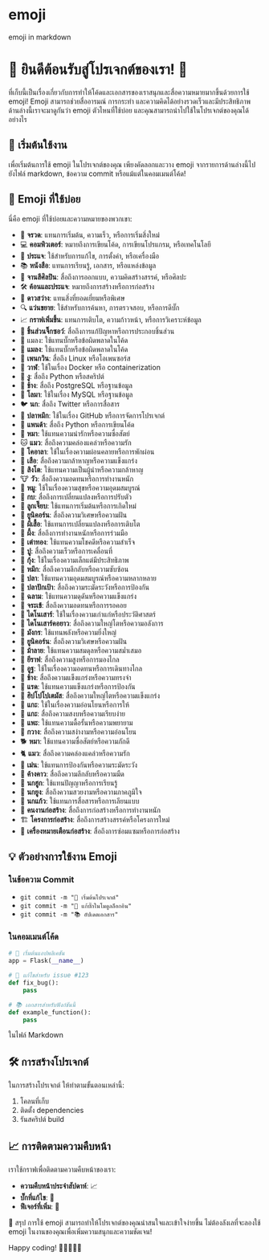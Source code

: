 # emoji
emoji in markdown


# 🎉 ยินดีต้อนรับสู่โปรเจกต์ของเรา! 🎉

ที่เก็บนี้เป็นเรื่องเกี่ยวกับการทำให้โค้ดและเอกสารของเราสนุกและสื่อความหมายมากขึ้นด้วยการใช้ emoji! Emoji สามารถช่วยสื่ออารมณ์ การกระทำ และความคิดได้อย่างรวดเร็วและมีประสิทธิภาพ ด้านล่างนี้เราจะมาดูกันว่า emoji ตัวไหนที่ใช้บ่อย และคุณสามารถนำไปใช้ในโปรเจกต์ของคุณได้อย่างไร

## 🚀 เริ่มต้นใช้งาน

เพื่อเริ่มต้นการใช้ emoji ในโปรเจกต์ของคุณ เพียงคัดลอกและวาง emoji จากรายการด้านล่างนี้ไปยังไฟล์ markdown, ข้อความ commit หรือแม้แต่ในคอมเมนต์โค้ด!

## 🎨 Emoji ที่ใช้บ่อย

นี่คือ emoji ที่ใช้บ่อยและความหมายของพวกเขา:

- 🚀 **จรวด**: แทนการเริ่มต้น, ความเร็ว, หรือการเริ่มสิ่งใหม่
- 💻 **คอมพิวเตอร์**: หมายถึงการเขียนโค้ด, การเขียนโปรแกรม, หรือเทคโนโลยี
- 🔧 **ประแจ**: ใช้สำหรับการแก้ไข, การตั้งค่า, หรือเครื่องมือ
- 📚 **หนังสือ**: แทนการเรียนรู้, เอกสาร, หรือแหล่งข้อมูล
- 🎨 **จานสีศิลปิน**: สื่อถึงการออกแบบ, ความคิดสร้างสรรค์, หรือศิลปะ
- 🛠️ **ค้อนและประแจ**: หมายถึงการสร้างหรือการก่อสร้าง
- 🌟 **ดาวสว่าง**: แทนสิ่งที่ยอดเยี่ยมหรือพิเศษ
- 🔍 **แว่นขยาย**: ใช้สำหรับการค้นหา, การตรวจสอบ, หรือการดีบั๊ก
- 📈 **กราฟเพิ่มขึ้น**: แทนการเติบโต, ความก้าวหน้า, หรือการวิเคราะห์ข้อมูล
- 🧩 **ชิ้นส่วนจิ๊กซอว์**: สื่อถึงการแก้ปัญหาหรือการประกอบชิ้นส่วน
- 🐛 แมลง: ใช้แทนบั๊กหรือข้อผิดพลาดในโค้ด
- 🐛 **แมลง**: ใช้แทนบั๊กหรือข้อผิดพลาดในโค้ด
- 🐧 **เพนกวิน**: สื่อถึง Linux หรือโอเพนซอร์ส
- 🐳 **วาฬ**: ใช้ในเรื่อง Docker หรือ containerization
- 🐍 **งู**: สื่อถึง Python หรือสคริปต์
- 🐘 **ช้าง**: สื่อถึง PostgreSQL หรือฐานข้อมูล
- 🐬 **โลมา**: ใช้ในเรื่อง MySQL หรือฐานข้อมูล
- 🐦 **นก**: สื่อถึง Twitter หรือการสื่อสาร
- 🐙 **ปลาหมึก**: ใช้ในเรื่อง GitHub หรือการจัดการโปรเจกต์
- 🐼 **แพนด้า**: สื่อถึง Python หรือการเขียนโค้ด
- 🐶 **หมา**: ใช้แทนความน่ารักหรือความซื่อสัตย์
- 🐱 **แมว**: สื่อถึงความคล่องแคล่วหรือความรัก
- 🐨 **โคอาลา**: ใช้ในเรื่องความผ่อนคลายหรือการพักผ่อน
- 🐯 **เสือ**: สื่อถึงความกล้าหาญหรือความแข็งแกร่ง
- 🦁 **สิงโต**: ใช้แทนความเป็นผู้นำหรือความกล้าหาญ
- 🐮 **วัว**: สื่อถึงความอดทนหรือการทำงานหนัก
- 🐷 **หมู**: ใช้ในเรื่องความสุขหรือความอุดมสมบูรณ์
- 🐸 **กบ**: สื่อถึงการเปลี่ยนแปลงหรือการปรับตัว
- 🐥 **ลูกเจี๊ยบ**: ใช้แทนการเริ่มต้นหรือการเกิดใหม่
- 🦄 **ยูนิคอร์น**: สื่อถึงความวิเศษหรือความฝัน
- 🦋 **ผีเสื้อ**: ใช้แทนการเปลี่ยนแปลงหรือการเติบโต
- 🐝 **ผึ้ง**: สื่อถึงการทำงานหนักหรือการร่วมมือ
- 🐞 **เต่าทอง**: ใช้แทนความโชคดีหรือความสำเร็จ
- 🦀 **ปู**: สื่อถึงความเร็วหรือการเคลื่อนที่
- 🦐 **กุ้ง**: ใช้ในเรื่องความเล็กแต่มีประสิทธิภาพ
- 🦑 **หมึก**: สื่อถึงความลึกลับหรือความซับซ้อน
- 🐠 **ปลา**: ใช้แทนความอุดมสมบูรณ์หรือความหลากหลาย
- 🐡 **ปลาปักเป้า**: สื่อถึงความระมัดระวังหรือการป้องกัน
- 🦈 **ฉลาม**: ใช้แทนความดุดันหรือความแข็งแกร่ง
- 🐊 **จระเข้**: สื่อถึงความอดทนหรือการรอคอย
- 🦖 **ไดโนเสาร์**: ใช้ในเรื่องความเก่าแก่หรือประวัติศาสตร์
- 🦕 **ไดโนเสาร์คอยาว**: สื่อถึงความใหญ่โตหรือความอลังการ
- 🐉 **มังกร**: ใช้แทนพลังหรือความยิ่งใหญ่
- 🦄 **ยูนิคอร์น**: สื่อถึงความวิเศษหรือความฝัน
- 🦓 **ม้าลาย**: ใช้แทนความสมดุลหรือความสม่ำเสมอ
- 🦒 **ยีราฟ**: สื่อถึงความสูงหรือการมองไกล
- 🐪 **อูฐ**: ใช้ในเรื่องความอดทนหรือการเดินทางไกล
- 🐘 **ช้าง**: สื่อถึงความแข็งแกร่งหรือความทรงจำ
- 🦏 **แรด**: ใช้แทนความแข็งแกร่งหรือการป้องกัน
- 🦛 **ฮิปโปโปเตมัส**: สื่อถึงความใหญ่โตหรือความแข็งแกร่ง
- 🐏 **แกะ**: ใช้ในเรื่องความอ่อนโยนหรือการให้
- 🐑 **แกะ**: สื่อถึงความสงบหรือความเรียบง่าย
- 🐐 **แพะ**: ใช้แทนความดื้อรั้นหรือความพยายาม
- 🦌 **กวาง**: สื่อถึงความสง่างามหรือความอ่อนโยน
- 🐕 **หมา**: ใช้แทนความซื่อสัตย์หรือความภักดี
- 🐈 **แมว**: สื่อถึงความคล่องแคล่วหรือความรัก
- 🦔 **เม่น**: ใช้แทนการป้องกันหรือความระมัดระวัง
- 🦇 **ค้างคาว**: สื่อถึงความลึกลับหรือความมืด
- 🦉 **นกฮูก**: ใช้แทนปัญญาหรือการเรียนรู้
- 🦚 **นกยูง**: สื่อถึงความสวยงามหรือความภาคภูมิใจ
- 🦜 **นกแก้ว**: ใช้แทนการสื่อสารหรือการเลียนแบบ
- 👷 **คนงานก่อสร้าง**: สื่อถึงการก่อสร้างหรือการทำงานหนัก
- 🏗️ **โครงการก่อสร้าง**: สื่อถึงการสร้างสรรค์หรือโครงการใหม่
- 🚧 **เครื่องหมายเตือนก่อสร้าง**: สื่อถึงการซ่อมแซมหรือการก่อสร้าง


## 💡 ตัวอย่างการใช้งาน Emoji

### ในข้อความ Commit

- `git commit -m "🚀 เริ่มต้นโปรเจกต์"`
- `git commit -m "🔧 แก้บั๊กในโมดูลล็อกอิน"`
- `git commit -m "📚 อัปเดตเอกสาร"`

### ในคอมเมนต์โค้ด

```python
# 🚀 เริ่มต้นแอปพลิเคชัน
app = Flask(__name__)
```

```python
# 🔧 แก้ไขสำหรับ issue #123
def fix_bug():
    pass
```

```python
# 📚 เอกสารสำหรับฟังก์ชันนี้
def example_function():
    pass
```


ในไฟล์ Markdown

## 🛠️ การสร้างโปรเจกต์

ในการสร้างโปรเจกต์ ให้ทำตามขั้นตอนเหล่านี้:

1. โคลนที่เก็บ
2. ติดตั้ง dependencies
3. รันสคริปต์ build

## 📈 การติดตามความคืบหน้า

เราใช้กราฟเพื่อติดตามความคืบหน้าของเรา:

- **ความคืบหน้าประจำสัปดาห์**: 📈
- **บั๊กที่แก้ไข**: 🐛
- **ฟีเจอร์ที่เพิ่ม**: 🎉

🎉 สรุป
การใช้ emoji สามารถทำให้โปรเจกต์ของคุณน่าสนใจและเข้าใจง่ายขึ้น ไม่ต้องลังเลที่จะลองใช้ emoji ในงานของคุณเพื่อเพิ่มความสนุกและความชัดเจน!

Happy coding! 🎉👩‍💻👨‍💻

